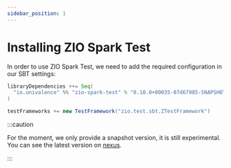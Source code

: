 ```yaml
---
sidebar_position: 1
---
```


# Installing ZIO Spark Test

In order to use ZIO Spark Test, we need to add the required configuration in our SBT settings:

```scala
libraryDependencies ++= Seq(
  "io.univalence" %% "zio-spark-test" % "0.10.0+00035-07d67985-SNAPSHOT" % Test,
)

testFrameworks += new TestFramework("zio.test.sbt.ZTestFramework")
```

:::caution

For the moment, we only provide a snapshot version, it is still experimental. You can see the latest 
version on [nexus](https://oss.sonatype.org/#nexus-search;gav~io.univalence~zio-spark-test_2.13~~~).

:::
